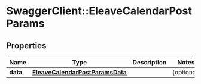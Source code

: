 # SwaggerClient::EleaveCalendarPostParams

## Properties
Name | Type | Description | Notes
------------ | ------------- | ------------- | -------------
**data** | [**EleaveCalendarPostParamsData**](EleaveCalendarPostParamsData.md) |  | [optional] 


